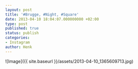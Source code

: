 ```yaml
---
layout: post
title: '#Brugge, #Night, #Square'
date: 2013-04-10 18:04:07.000000000 +02:00
type: post
published: true
status: publish
categories:
- Instagram
author: Henk
---
```

![Image]({{ site.baseurl }}/assets/2013-04-10_1365609713.jpg)

